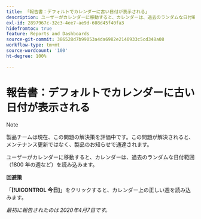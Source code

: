 ```yaml
---
title: 「報告書：デフォルトでカレンダーに古い日付が表示される」
description: ユーザーがカレンダーに移動すると、カレンダーは、過去のランダムな日付範囲（1800 年の週など）を読み込みます。
exl-id: 2897967c-32c3-4ee7-ae9d-608d45f40fa3
hidefromtoc: true
feature: Reports and Dashboards
source-git-commit: 386528d7b99053a4da6982e2140933c5cd348a08
workflow-type: tm+mt
source-wordcount: '100'
ht-degree: 100%

---
```


# 報告書：デフォルトでカレンダーに古い日付が表示される

>[!NOTE]
>
>製品チームは現在、この問題の解決策を評価中です。この問題が解決されると、メンテナンス更新ではなく、製品のお知らせで通達されます。

ユーザーがカレンダーに移動すると、カレンダーは、過去のランダムな日付範囲（1800 年の週など）を読み込みます。

**回避策**

「**[!UICONTROL 今日]**」をクリックすると、カレンダー上の正しい週を読み込みます。


_最初に報告されたのは 2020年4月7日です。_
